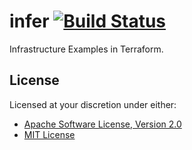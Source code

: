 # infer [![Build Status][travis.svg]][travis]

Infrastructure Examples in Terraform.

## License

Licensed at your discretion under either:

 - [Apache Software License, Version 2.0](./LICENSE-APACHE)
 - [MIT License](./LICENSE-MIT)

 [travis]: https://github.com/naftulikay/infer
 [travis.svg]: https://github.com/naftulikay/infer.svg?branch=master
